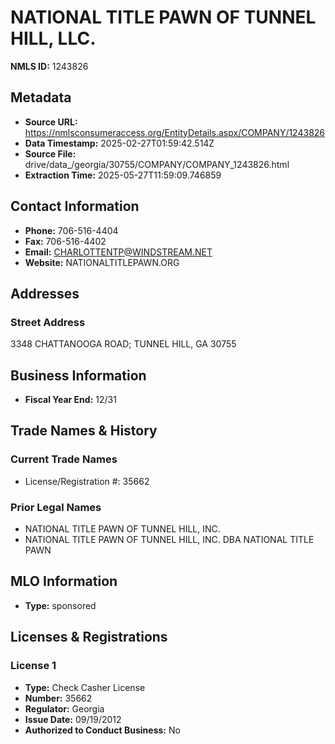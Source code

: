 # NATIONAL TITLE PAWN OF TUNNEL HILL, LLC.

**NMLS ID:** 1243826

## Metadata
- **Source URL:** https://nmlsconsumeraccess.org/EntityDetails.aspx/COMPANY/1243826
- **Data Timestamp:** 2025-02-27T01:59:42.514Z
- **Source File:** drive/data_/georgia/30755/COMPANY/COMPANY_1243826.html
- **Extraction Time:** 2025-05-27T11:59:09.746859

## Contact Information
- **Phone:** 706-516-4404
- **Fax:** 706-516-4402
- **Email:** CHARLOTTENTP@WINDSTREAM.NET
- **Website:** NATIONALTITLEPAWN.ORG

## Addresses
### Street Address
3348 CHATTANOOGA ROAD; TUNNEL HILL, GA 30755

## Business Information
- **Fiscal Year End:** 12/31

## Trade Names & History
### Current Trade Names
- License/Registration #: 35662

### Prior Legal Names
- NATIONAL TITLE PAWN OF TUNNEL HILL, INC.
- NATIONAL TITLE PAWN OF TUNNEL HILL, INC. DBA NATIONAL TITLE PAWN

## MLO Information
- **Type:** sponsored

## Licenses & Registrations

### License 1
- **Type:** Check Casher License
- **Number:** 35662
- **Regulator:** Georgia
- **Issue Date:** 09/19/2012
- **Authorized to Conduct Business:** No
